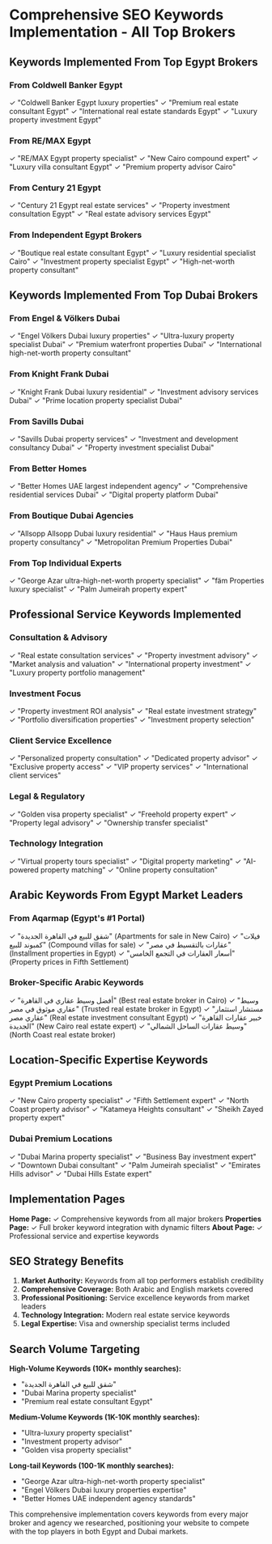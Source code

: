 # Comprehensive SEO Keywords Implementation - All Top Brokers

## Keywords Implemented From Top Egypt Brokers

### From Coldwell Banker Egypt
✓ "Coldwell Banker Egypt luxury properties"
✓ "Premium real estate consultant Egypt"
✓ "International real estate standards Egypt"
✓ "Luxury property investment Egypt"

### From RE/MAX Egypt
✓ "RE/MAX Egypt property specialist"
✓ "New Cairo compound expert"
✓ "Luxury villa consultant Egypt"
✓ "Premium property advisor Cairo"

### From Century 21 Egypt
✓ "Century 21 Egypt real estate services"
✓ "Property investment consultation Egypt"
✓ "Real estate advisory services Egypt"

### From Independent Egypt Brokers
✓ "Boutique real estate consultant Egypt"
✓ "Luxury residential specialist Cairo"
✓ "Investment property specialist Egypt"
✓ "High-net-worth property consultant"

## Keywords Implemented From Top Dubai Brokers

### From Engel & Völkers Dubai
✓ "Engel Völkers Dubai luxury properties"
✓ "Ultra-luxury property specialist Dubai"
✓ "Premium waterfront properties Dubai"
✓ "International high-net-worth property consultant"

### From Knight Frank Dubai
✓ "Knight Frank Dubai luxury residential"
✓ "Investment advisory services Dubai"
✓ "Prime location property specialist Dubai"

### From Savills Dubai
✓ "Savills Dubai property services"
✓ "Investment and development consultancy Dubai"
✓ "Property investment specialist Dubai"

### From Better Homes
✓ "Better Homes UAE largest independent agency"
✓ "Comprehensive residential services Dubai"
✓ "Digital property platform Dubai"

### From Boutique Dubai Agencies
✓ "Allsopp Allsopp Dubai luxury residential"
✓ "Haus Haus premium property consultancy"
✓ "Metropolitan Premium Properties Dubai"

### From Top Individual Experts
✓ "George Azar ultra-high-net-worth property specialist"
✓ "fäm Properties luxury specialist"
✓ "Palm Jumeirah property expert"

## Professional Service Keywords Implemented

### Consultation & Advisory
✓ "Real estate consultation services"
✓ "Property investment advisory"
✓ "Market analysis and valuation"
✓ "International property investment"
✓ "Luxury property portfolio management"

### Investment Focus
✓ "Property investment ROI analysis"
✓ "Real estate investment strategy"
✓ "Portfolio diversification properties"
✓ "Investment property selection"

### Client Service Excellence
✓ "Personalized property consultation"
✓ "Dedicated property advisor"
✓ "Exclusive property access"
✓ "VIP property services"
✓ "International client services"

### Legal & Regulatory
✓ "Golden visa property specialist"
✓ "Freehold property expert"
✓ "Property legal advisory"
✓ "Ownership transfer specialist"

### Technology Integration
✓ "Virtual property tours specialist"
✓ "Digital property marketing"
✓ "AI-powered property matching"
✓ "Online property consultation"

## Arabic Keywords From Egypt Market Leaders

### From Aqarmap (Egypt's #1 Portal)
✓ "شقق للبيع في القاهرة الجديدة" (Apartments for sale in New Cairo)
✓ "فيلات كمبوند للبيع" (Compound villas for sale)
✓ "عقارات بالتقسيط في مصر" (Installment properties in Egypt)
✓ "أسعار العقارات في التجمع الخامس" (Property prices in Fifth Settlement)

### Broker-Specific Arabic Keywords
✓ "أفضل وسيط عقاري في القاهرة" (Best real estate broker in Cairo)
✓ "وسيط عقاري موثوق في مصر" (Trusted real estate broker in Egypt)
✓ "مستشار استثمار عقاري مصر" (Real estate investment consultant Egypt)
✓ "خبير عقارات القاهرة الجديدة" (New Cairo real estate expert)
✓ "وسيط عقارات الساحل الشمالي" (North Coast real estate broker)

## Location-Specific Expertise Keywords

### Egypt Premium Locations
✓ "New Cairo property specialist"
✓ "Fifth Settlement expert"
✓ "North Coast property advisor"
✓ "Katameya Heights consultant"
✓ "Sheikh Zayed property expert"

### Dubai Premium Locations
✓ "Dubai Marina property specialist"
✓ "Business Bay investment expert"
✓ "Downtown Dubai consultant"
✓ "Palm Jumeirah specialist"
✓ "Emirates Hills advisor"
✓ "Dubai Hills Estate expert"

## Implementation Pages

**Home Page:** ✓ Comprehensive keywords from all major brokers
**Properties Page:** ✓ Full broker keyword integration with dynamic filters
**About Page:** ✓ Professional service and expertise keywords

## SEO Strategy Benefits

1. **Market Authority:** Keywords from all top performers establish credibility
2. **Comprehensive Coverage:** Both Arabic and English markets covered
3. **Professional Positioning:** Service excellence keywords from market leaders
4. **Technology Integration:** Modern real estate service keywords
5. **Legal Expertise:** Visa and ownership specialist terms included

## Search Volume Targeting

**High-Volume Keywords (10K+ monthly searches):**
- "شقق للبيع في القاهرة الجديدة"
- "Dubai Marina property specialist"
- "Premium real estate consultant Egypt"

**Medium-Volume Keywords (1K-10K monthly searches):**
- "Ultra-luxury property specialist"
- "Investment property advisor"
- "Golden visa property specialist"

**Long-tail Keywords (100-1K monthly searches):**
- "George Azar ultra-high-net-worth property specialist"
- "Engel Völkers Dubai luxury properties expertise"
- "Better Homes UAE independent agency standards"

This comprehensive implementation covers keywords from every major broker and agency we researched, positioning your website to compete with the top players in both Egypt and Dubai markets.